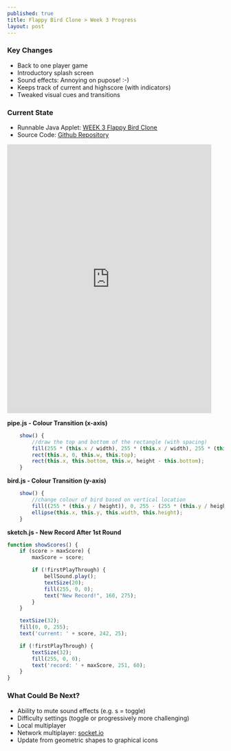 ```yaml
---
published: true
title: Flappy Bird Clone > Week 3 Progress
layout: post
---
```

### Key Changes
- Back to one player game
- Introductory splash screen
- Sound effects: Annoying on pupose! :-)
- Keeps track of current and highscore (with indicators)
- Tweaked visual cues and transitions

### Current State
- Runnable Java Applet: [WEEK 3 Flappy Bird Clone](https://rawcdn.githack.com/mvpoirier/Javascript/10c9ddfab73272a126eefb6ac23b20ef061236a2/flappyBirdClones/WEEK3/index.html)
- Source Code: [Github Repository](https://github.com/mvpoirier/Javascript/tree/master/flappyBirdClones)

<!--Added additional pixels to width and height to remove iframe scrolling -->
<iframe 
width="475" height="625"
frameborder="0" 
src="https://raw.githack.com/mvpoirier/Javascript/master/flappyBirdClones/WEEK3/index.html">
</iframe>

**pipe.js - Colour Transition (x-axis)**
```javascript
    show() {
        //draw the top and bottom of the rectangle (with spacing)
        fill(255 * (this.x / width), 255 * (this.x / width), 255 * (this.x / width));
        rect(this.x, 0, this.w, this.top);
        rect(this.x, this.bottom, this.w, height - this.bottom);
    }
```

**bird.js - Colour Transition (y-axis)**
```javascript
    show() {
        //change colour of bird based on vertical location
        fill((255 * (this.y / height)), 0, 255 - (255 * (this.y / height)));
        ellipse(this.x, this.y, this.width, this.height);
    }
```

**sketch.js - New Record After 1st Round**
```javascript
function showScores() {
    if (score > maxScore) {
        maxScore = score;

        if (!firstPlayThrough) {
            bellSound.play();
            textSize(20);
            fill(255, 0, 0);
            text("New Record!", 160, 275);
        }
    }

    textSize(32);
    fill(0, 0, 255);
    text('current: ' + score, 242, 25);

    if (!firstPlayThrough) {
        textSize(32);
        fill(255, 0, 0);
        text('record: ' + maxScore, 251, 60);
    }
}
```

### What Could Be Next?
- Ability to mute sound effects (e.g. s = toggle)
- Difficulty settings (toggle or progressively more challenging)
- Local multiplayer
- Network multiplayer: [socket.io](https://socket.io/)
- Update from geometric shapes to graphical icons
